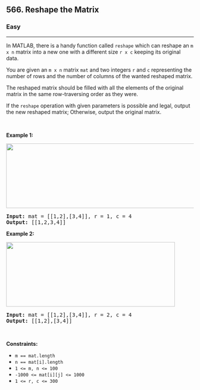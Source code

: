 <h2>566. Reshape the Matrix</h2><h3>Easy</h3><hr><div style="user-select: auto;"><p style="user-select: auto;">In MATLAB, there is a handy function called <code style="user-select: auto;">reshape</code> which can reshape an <code style="user-select: auto;">m x n</code> matrix into a new one with a different size <code style="user-select: auto;">r x c</code> keeping its original data.</p>

<p style="user-select: auto;">You are given an <code style="user-select: auto;">m x n</code> matrix <code style="user-select: auto;">mat</code> and two integers <code style="user-select: auto;">r</code> and <code style="user-select: auto;">c</code> representing the number of rows and the number of columns of the wanted reshaped matrix.</p>

<p style="user-select: auto;">The reshaped matrix should be filled with all the elements of the original matrix in the same row-traversing order as they were.</p>

<p style="user-select: auto;">If the <code style="user-select: auto;">reshape</code> operation with given parameters is possible and legal, output the new reshaped matrix; Otherwise, output the original matrix.</p>

<p style="user-select: auto;">&nbsp;</p>
<p style="user-select: auto;"><strong style="user-select: auto;">Example 1:</strong></p>
<img alt="" src="https://assets.leetcode.com/uploads/2021/04/24/reshape1-grid.jpg" style="width: 613px; height: 173px; user-select: auto;">
<pre style="user-select: auto;"><strong style="user-select: auto;">Input:</strong> mat = [[1,2],[3,4]], r = 1, c = 4
<strong style="user-select: auto;">Output:</strong> [[1,2,3,4]]
</pre>

<p style="user-select: auto;"><strong style="user-select: auto;">Example 2:</strong></p>
<img alt="" src="https://assets.leetcode.com/uploads/2021/04/24/reshape2-grid.jpg" style="width: 453px; height: 173px; user-select: auto;">
<pre style="user-select: auto;"><strong style="user-select: auto;">Input:</strong> mat = [[1,2],[3,4]], r = 2, c = 4
<strong style="user-select: auto;">Output:</strong> [[1,2],[3,4]]
</pre>

<p style="user-select: auto;">&nbsp;</p>
<p style="user-select: auto;"><strong style="user-select: auto;">Constraints:</strong></p>

<ul style="user-select: auto;">
	<li style="user-select: auto;"><code style="user-select: auto;">m == mat.length</code></li>
	<li style="user-select: auto;"><code style="user-select: auto;">n == mat[i].length</code></li>
	<li style="user-select: auto;"><code style="user-select: auto;">1 &lt;= m, n &lt;= 100</code></li>
	<li style="user-select: auto;"><code style="user-select: auto;">-1000 &lt;= mat[i][j] &lt;= 1000</code></li>
	<li style="user-select: auto;"><code style="user-select: auto;">1 &lt;= r, c &lt;= 300</code></li>
</ul>
</div>